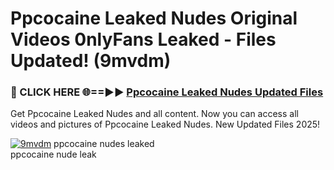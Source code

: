# Ppcocaine Leaked Nudes Original Videos 0nlyFans Leaked - Files Updated! (9mvdm)

<h3>🔴 CLICK HERE 🌐==►► <a href="https://tinyurl.com/52m3yx9h" rel="nofollow">Ppcocaine Leaked Nudes Updated Files</a></h3>

Get Ppcocaine Leaked Nudes and all content. Now you can access all videos and pictures of Ppcocaine Leaked Nudes. New Updated Files 2025!

[![9mvdm](https://i.imgur.com/TnHtlc8.gif)](https://tinyurl.com/52m3yx9h)
ppcocaine nudes leaked<br>
ppcocaine nude leak